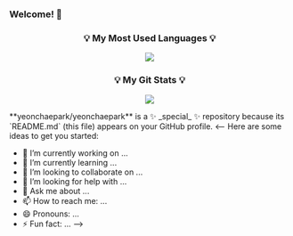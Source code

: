 ### Welcome! 👋


<h3 align="center">💡 My Most Used Languages 💡</h3>
<p align="center">
  <a href="https://github.com/yeonchaepark">
    <img align="center" src="https://github-readme-stats.vercel.app/api/top-langs/?username=yeonchaepark&layout=compact&show_icons=true&theme=tokyonight" />
  </a>
</p>
<h3 align="center">💡 My Git Stats 💡</h3>
<p align="center">
  <a href="https://github.com/yeonchaepark">
    <img align="center" src="https://github-readme-stats.vercel.app/api?username=yeonchaepark&show_icons=true&include_all_commits=true&theme=tokyonight" />
  </a>
</p>
**yeonchaepark/yeonchaepark** is a ✨ _special_ ✨ repository because its `README.md` (this file) appears on your GitHub profile.
<--
Here are some ideas to get you started:

- 🔭 I’m currently working on ...
- 🌱 I’m currently learning ...
- 👯 I’m looking to collaborate on ...
- 🤔 I’m looking for help with ...
- 💬 Ask me about ...
- 📫 How to reach me: ...
- 😄 Pronouns: ...
- ⚡ Fun fact: ...
-->
